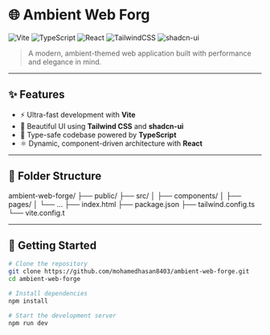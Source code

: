 # 🌐 Ambient Web Forg

![Vite](https://img.shields.io/badge/Vite-%234B5563?style=for-the-badge&logo=vite&logoColor=white)
![TypeScript](https://img.shields.io/badge/TypeScript-%23007ACC?style=for-the-badge&logo=typescript&logoColor=white)
![React](https://img.shields.io/badge/React-%2361DAFB?style=for-the-badge&logo=react&logoColor=black)
![TailwindCSS](https://img.shields.io/badge/TailwindCSS-%2306B6D4?style=for-the-badge&logo=tailwindcss&logoColor=white)
![shadcn-ui](https://img.shields.io/badge/shadcn--ui-%23333?style=for-the-badge)

> A modern, ambient-themed web application built with performance and elegance in mind.

---

## ✨ Features

- ⚡ Ultra-fast development with **Vite**
- 🎨 Beautiful UI using **Tailwind CSS** and **shadcn-ui**
- 🧠 Type-safe codebase powered by **TypeScript**
- ⚛️ Dynamic, component-driven architecture with **React**

---

## 📁 Folder Structure

ambient-web-forge/ ├── public/ ├── src/ │   ├── components/ │   ├── pages/ │   └── ... ├── index.html ├── package.json ├── tailwind.config.ts └── vite.config.t


---

## 🚀 Getting Started

```bash
# Clone the repository
git clone https://github.com/mohamedhasan8403/ambient-web-forge.git
cd ambient-web-forge

# Install dependencies
npm install

# Start the development server
npm run dev

